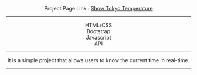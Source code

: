 <div align="center">

Project Page Link : <a href="https://daydreamygithubhost.github.io/ShowTokyoTemperature/">Show Tokyo Temperature
</a>
<hr>
HTML/CSS<br>
Bootstrap<br>
Javascript<br>
API<br>
<hr>
It is a simple project that allows users to know the current time in real-time.
<hr>

</div>
